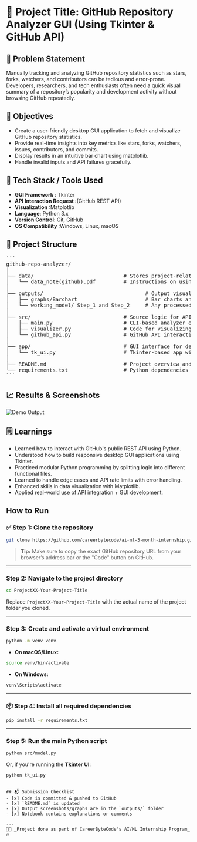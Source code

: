 # 🚀 Project Title: GitHub Repository Analyzer GUI (Using Tkinter & GitHub API)

## 📌 Problem Statement
Manually tracking and analyzing GitHub repository statistics such as stars, forks, watchers, and contributors can be tedious and error-prone. Developers, researchers, and tech enthusiasts often need a quick visual summary of a repository’s popularity and development activity without browsing GitHub repeatedly.

## 🎯 Objectives
- Create a user-friendly desktop GUI application to fetch and visualize GitHub repository statistics.
- Provide real-time insights into key metrics like stars, forks, watchers, issues, contributors, and commits.
- Display results in an intuitive bar chart using matplotlib.
- Handle invalid inputs and API failures gracefully.

## 🧠 Tech Stack / Tools Used

- **GUI Framework** :	Tkinter
- **API Interaction	Request** :(GitHub REST API)
- **Visualization**	:Matplotlib
- **Language**:	Python 3.x
- **Version Control**:	Git, GitHub
- **OS Compatibility**	:Windows, Linux, macOS

## 📂 Project Structure
<pre>```
github-repo-analyzer/
│
├── data/                             # Stores project-related documentation or raw inputs
│   └── data_note(github).pdf         # Instructions on using GitHub repository URLs
│
├── outputs/                                 # Output visualizations or models
│   ├── graphs/Barchart                      # Bar charts and other matplotlib visualizations
│   └── working_model/ Step_1 and Step_2     # Any processed or saved models/results
│
├── src/                              # Source logic for API and plotting
│   ├── main.py                       # CLI-based analyzer entry point
│   ├── visualizer.py                 # Code for visualizing repository stats
│   └── github_api.py                 # GitHub API interaction logic
│
├── app/                              # GUI interface for desktop use
│   └── tk_ui.py                      # Tkinter-based app window for input and visualization
│
├── README.md                         # Project overview and instructions
└── requirements.txt                  # Python dependencies
```</pre>

## 📈 Results & Screenshots
![Demo Output](outputs/graphs/Barchart.png)



## 🗒️ Learnings
- Learned how to interact with GitHub's public REST API using Python.
- Understood how to build responsive desktop GUI applications using Tkinter.
- Practiced modular Python programming by splitting logic into different functional files.
- Learned to handle edge cases and API rate limits with error handling.
- Enhanced skills in data visualization with Matplotlib.
- Applied real-world use of API integration + GUI development.

##  How to Run
### ✅ Step 1: Clone the repository

```bash
git clone https://github.com/careerbytecode/ai-ml-3-month-internship.git
```

>  **Tip:** Make sure to copy the exact GitHub repository URL from your browser’s address bar or the "Code" button on GitHub.

---
###  Step 2: Navigate to the project directory

```bash
cd ProjectXX-Your-Project-Title
```

Replace `ProjectXX-Your-Project-Title` with the actual name of the project folder you cloned.

---
###  Step 3: Create and activate a virtual environment

```bash
python -m venv venv
```

* **On macOS/Linux:**

```bash
source venv/bin/activate
```

* **On Windows:**

```bash
venv\Scripts\activate
```

---
### 📦 Step 4: Install all required dependencies

```bash
pip install -r requirements.txt
```

---
###  Step 5: Run the main Python script

```bash
python src/model.py
```

Or, if you're running the **Tkinter UI**:

```bash
python tk_ui.py
```



```

## 📬 Submission Checklist
- [x] Code is committed & pushed to GitHub
- [x] `README.md` is updated
- [x] Output screenshots/graphs are in the `outputs/` folder
- [x] Notebook contains explanations or comments

---
🧑‍💻 _Project done as part of CareerByteCode's AI/ML Internship Program_ 🔥
